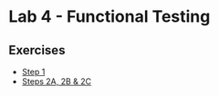 # Lab 4 - Functional Testing

## Exercises

* [Step 1](/Lab_4/Lab4_Step_1.pdf)
* [Steps 2A, 2B & 2C](/Lab_4/Lab4_Steps_2A_B_and_C.pdf)
